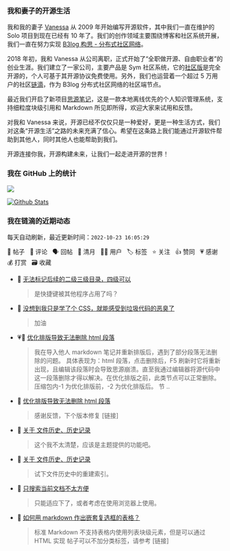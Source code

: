 ### 我和妻子的开源生活

我和我的妻子 [Vanessa](https://github.com/Vanessa219) 从 2009 年开始编写开源软件，其中我们一直在维护的 Solo 项目到现在已经有 10 年了。我们的创作领域主要围绕博客和社区系统开展，我们一直在努力实现 [B3log 构思 - 分布式社区网络](https://ld246.com/article/1546941897596)。

2018 年初，我和 Vanessa 从公司离职，正式开始了“全职做开源、自由职业者”的创业生涯。我们建立了一家公司，主要产品是 Sym 社区系统，它的[社区版](https://github.com/88250/symphony)是完全开源的，个人可基于其开源协议免费使用。另外，我们也运营着一个超过 5 万用户的社区[链滴](https://ld246.com)，作为 B3log 分布式社区网络的社区端节点。

最近我们开启了新项目[思源笔记](https://github.com/siyuan-note/siyuan)，这是一款本地离线优先的个人知识管理系统，支持细粒度块级引用和 Markdown 所见即所得，欢迎大家来试用和反馈。

对我和 Vanessa 来说，开源已经不仅仅只是一种爱好，更是一种生活方式，我们对这条“开源生活”之路的未来充满了信心。希望在这条路上我们能通过开源软件帮助到其他人，同时其他人也能帮助到我们。

开源连接你我，开源构建未来，让我们一起走进开源的世界！

### 我在 GitHub 上的统计

<a title="Hits" target="_blank" href="https://github.com/88250/88250"><img src="https://hits.b3log.org/88250/88250.svg"></a>

[![Github Stats](https://github-readme-stats.vercel.app/api?username=88250&theme=tokyonight&show_icons=true)](https://github.com/88250)

<!--events start -->

### 我在链滴的近期动态

每天自动刷新，最近更新时间：`2022-10-23 16:05:29`

📝 帖子 &nbsp; 💬 评论 &nbsp; 🗣 回帖 &nbsp; 🌙 清月 &nbsp; 👨‍💻 用户 &nbsp; 🏷️ 标签 &nbsp; ⭐️ 关注 &nbsp; 👍 赞同 &nbsp; 💗 感谢 &nbsp; 💰 打赏 &nbsp; 🗃 收藏

* 💬 [无法标记后续的二级三级目录，四级可以](https://ld246.com/article/1666465443094/comment/1666485651303#comments)

  > 是快捷键被其他程序占用了吗？
* 💬 [没想到我只是学了个 CSS，就能感受到垃圾代码的恶臭了](https://ld246.com/article/1666451409531/comment/1666453413421#comments)

  > 加油
* 💗📝 [优化排版导致无法删除 html 段落](https://ld246.com/article/1666449880812)

  > 我在导入他人 markdown 笔记并重新排版后，遇到了部分段落无法删除的问题。 具体表现为：html 段落，点击删除后，F5 刷新时它将重新出现，且编辑该段落时会导致思源崩溃。直至我通过编辑器将源代码中这一段落删除才得以解决。在优化排版之前，此类节点可以正常删除。 压缩包内-1 为优化排版前，-2 为优化排版后。 节 ..
* 💬 [优化排版导致无法删除 html 段落](https://ld246.com/article/1666449880812/comment/1666452985123#comments)

  > 感谢反馈，下个版本修复 [链接]
* 💬 [关于 文件历史、历史记录](https://ld246.com/article/1666448406242/comment/1666449010604#comments)

  > 这个我不太清楚，应该是主题提供的功能吧。
* 💬 [关于 文件历史、历史记录](https://ld246.com/article/1666448406242/comment/1666448520796#comments)

  > 试下文件历史中的重建索引。
* 💬 [只搜索当前文档不太方便](https://ld246.com/article/1660284523582/comment/1666448223071#comments)

  > 只能适应下了，或者考虑在使用浏览器上使用。
* 💬 [如何用 markdown 作出嵌套复选框的表格？](https://ld246.com/article/1666446506072/comment/1666446744476#comments)

  > 标准 Markdown 不支持表格内使用列表块级元素，但是可以通过 HTML 实现 帖子可以不加分类标签，请参考 [链接]


<!--events end -->
